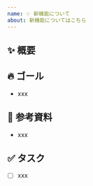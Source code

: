 ```yaml
---
name: ✨ 新機能について
about: 新機能についてはこちら
---
```


## ✨ 概要

## 🔥 ゴール

<!-- 例) 〇〇ができる、xxなときに△△する -->

- xxx

## 📄 参考資料

- xxx

## ✅ タスク

- [ ] xxx

